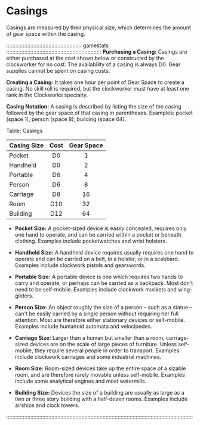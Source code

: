 # Casings

Casings are measured by their physical size, which determines the amount
of gear space within the casing.

:::::::::::::::::::::::::::::::::::::::::::::::::: gamestats :::::::::::::::::::::::::::::::::::::::::::::::::::::::::::::::
**Purchasing a Casing:** Casings are either purchased at the cost shown
below or constructed by the clockworker for no cost. The availability of
a casing is always D0. Gear supplies cannot be spent on casing costs.

**Creating a Casing:** It takes one hour per point of Gear Space to create a
casing. No skill roll is required, but the clockworker must have at
least one rank in the Clockworks specialty.

**Casing Notation:** A casing is described by listing the size of the casing
followed by the gear space of that casing in parentheses. Examples:
pocket (space 1), person (space 8), building (space 64).

Table: Casings 

| Casing Size | Cost | Gear Space |
| :---------- | :--: | :--------: |
| Pocket      | D0   | 1          |
| Handheld    | D0   | 2          |
| Portable    | D6   | 4          |
| Person      | D6   | 8          |
| Carriage    | D8   | 16         |
| Room        | D10  | 32         |
| Building    | D12  | 64         |

  - **Pocket Size:** A pocket-sized device is easily concealed, requires only one hand to
    operate, and can be carried within a pocket or beneath clothing.
    Examples include pocketwatches and wrist holsters.

  - **Handheld Size:** A handheld device requires usually requires one hand to operate and can
    be carried on a belt, in a holster, or in a scabbard. Examples include clockwork pistols and gearswords.

  - **Portable Size:** A portable device is one which requires two hands to carry and operate,
    or perhaps can be carried as a backpack. Most don't need to be
    self-mobile. Examples include clockwork muskets and wing-gliders.

  - **Person Size:** An object roughly the size of a person – such as a statue – can't be
    easily carried by a single person without requiring her full attention.
    Most are therefore either stationary devices or self-mobile. Examples include humanoid automata and velocipedes.

  - **Carriage Size:** Larger than a human but smaller than a room, carriage-sized devices are
    on the scale of large pieces of furniture. Unless self-mobile, they
    require several people in order to transport. Examples include clockwork carriages and some industrial machines.

  - **Room Size:** Room-sized devices take up the entire space of a sizable room, and are
    therefore rarely movable unless self-mobile. Examples include some analytical engines and most watermills.

  - **Building Size:** Devices the size of a building are usually as large as a two or three
    story building with a half-dozen rooms. Examples include airships and clock towers.

::::::::::::::::::::::::::::::::::::::::::::::::::::::::::::::::::::::::::::::::::::::::::::::::::::::::::::::::::::::::::::
